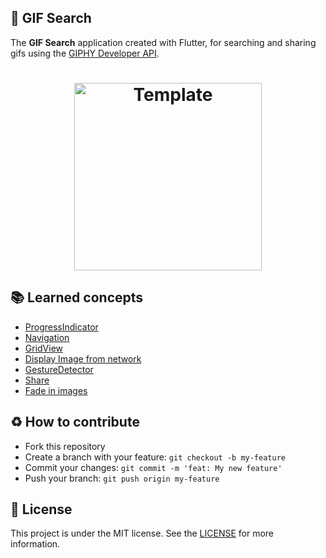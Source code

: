 ## :iphone: GIF Search

The **GIF Search** application created with Flutter, for searching and sharing gifs using the [GIPHY Developer API](https://developers.giphy.com/).

<h1 align="center">
    <img alt="Template" src="./assets/gif-search.gif" width="300px" />
</h1>
 
## :books: Learned concepts
- [ProgressIndicator](https://api.flutter.dev/flutter/material/ProgressIndicator-class.html) 
- [Navigation](https://flutter.dev/docs/cookbook/navigation)
- [GridView](https://api.flutter.dev/flutter/widgets/GridView-class.html) 
- [Display Image from network](https://flutter.dev/docs/cookbook/images/network-image)
- [GestureDetector](https://api.flutter.dev/flutter/widgets/GestureDetector-class.html)
- [Share](https://pub.dev/packages/share)
- [Fade in images](https://flutter.dev/docs/cookbook/images/fading-in-images)

## :recycle: How to contribute  
- Fork this repository
- Create a branch with your feature: `git checkout -b my-feature`
- Commit your changes: `git commit -m 'feat: My new feature'`
- Push your branch: `git push origin my-feature`

## :memo: License  
This project is under the MIT license. See the [LICENSE](LICENSE)  for more information.